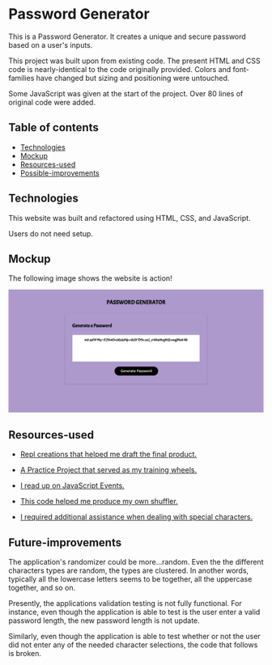 
# Password Generator

This is a Password Generator. It creates a unique and secure password based on a user's inputs.

This project was built upon from existing code. The present HTML and CSS code is nearly-identical to the code originally provided. Colors and font-families have changed but sizing and positioning were untouched.

Some JavaScript was given at the start of the project. Over 80 lines of original code were added.

## Table of contents
* [Technologies](#technologies)
* [Mockup](#mockup)
* [Resources-used](#resources-used)
* [Possible-improvements](#possible-improvements)

## Technologies

This website was built and refactored using HTML, CSS, and JavaScript.

Users do not need setup.

## Mockup

The following image shows the website is action!

<img src="./assets/passwordGenerator.jpeg"/>

## Resources-used

* <a href="https://replit.com/repls/folder/Penn%20LPS" target="_blank_">Repl creations that helped me draft the final product.</a> 

* <a href="https://github.com/AmyShafer/decemberFolder" target="_blank_">A Practice Project that served as my training wheels.</a> 

* <a href="https://developer.mozilla.org/en-US/docs/Learn/JavaScript/Building_blocks/Events" target="_blank_">I read up on JavaScript Events.</a> 

* <a href="https://stackoverflow.com/questions/3943772/how-do-i-shuffle-the-characters-in-a-string-in-javascript" target="_blank_">This code helped me produce my own shuffler.</a> 

* <a href="https://w3schools.sinsixx.com/js/js_special_characters.asp.htm" target="_blank_">I required additional assistance when dealing with special characters.</a> 


## Future-improvements

The application's randomizer could be more...random. Even the the different characters types are random, the types are clustered. In another words, typically all the lowercase letters seems to be together, all the uppercase together, and so on.

Presently, the applications validation testing is not fully functional. For instance, even though the application is able to test is the user enter a valid password length, the new password length is not update.

Similarly, even though the application is able to test whether or not the user did not enter any of the needed character selections, the code that follows is broken. 



